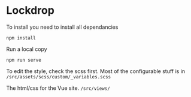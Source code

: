 # Lockdrop

To install you need to install all dependancies

`
npm install
`

Run a local copy

`
npm run serve
`

To edit the style, check the scss first. Most of the configurable stuff is in
`
/src/assets/scss/custom/_variables.scss
`

The html/css for the Vue site.
`
/src/views/
`
